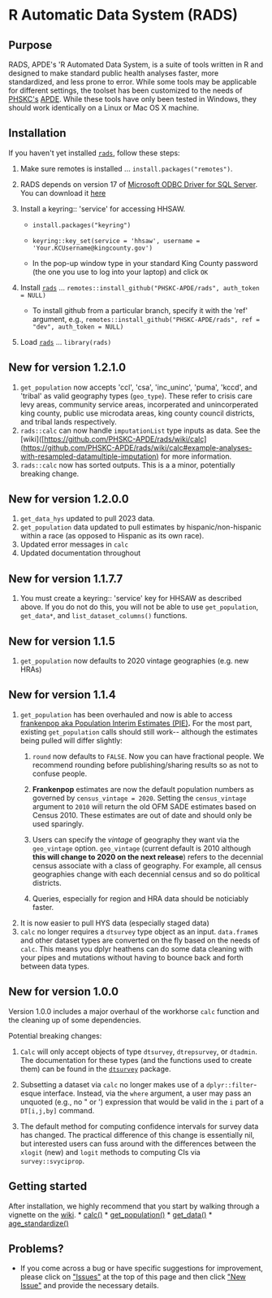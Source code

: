 # R Automatic Data System (RADS)

## Purpose

RADS, APDE's 'R Automated Data System, is a suite of tools written in R and designed to make standard public health analyses faster, more standardized, and less prone to error. While some tools may be applicable for different settings, the toolset has been customized to the needs of [PHSKC's](https://www.kingcounty.gov/depts/health.aspx) [APDE](https://www.kingcounty.gov/depts/health/data). While these tools have only been tested in Windows, they should work identically on a Linux or Mac OS X machine.

## Installation

If you haven't yet installed [`rads`](https://github.com/PHSKC-APDE/rads), follow these steps:

1.  Make sure remotes is installed ... `install.packages("remotes")`.

2.  RADS depends on version 17 of [Microsoft ODBC Driver for SQL Server](https://docs.microsoft.com/en-us/sql/connect/odbc/download-odbc-driver-for-sql-server?view=sql-server-ver15). You can download it [here](https://go.microsoft.com/fwlink/?linkid=2187214)

3.  Install a keyring:: 'service' for accessing HHSAW. 
    -   `install.packages("keyring")`
    
    -   `keyring::key_set(service = 'hhsaw', username = 'Your.KCUsername@kingcounty.gov')`
    
    -   In the pop-up window type in your standard King County password (the one you use to log into your laptop) and click `OK`

4.  Install [`rads`](https://github.com/PHSKC-APDE/rads) ... `remotes::install_github("PHSKC-APDE/rads", auth_token = NULL)`

    -   To install github from a particular branch, specify it with the 'ref' argument, e.g., `remotes::install_github("PHSKC-APDE/rads", ref = "dev", auth_token = NULL)`

5.  Load [`rads`](https://github.com/PHSKC-APDE/rads) ... `library(rads)`

## New for version 1.2.1.0
1. `get_population` now accepts 'ccl', 'csa', 'inc_uninc', 'puma', 'kccd', and 'tribal' as valid geography types (`geo_type`). These refer to crisis care levy areas, community service areas, incorperated and unincorperated king county, public use microdata areas, king county council districts, and tribal lands respectively.
2. `rads::calc` can now handle `imputationList` type inputs as data. See the [wiki]([https://github.com/PHSKC-APDE/rads/wiki/calc](https://github.com/PHSKC-APDE/rads/wiki/calc#example-analyses-with-resampled-datamultiple-imputation) for more information.
3. `rads::calc` now has sorted outputs. This is a a minor, potentially breaking change.

## New for version 1.2.0.0
1. `get_data_hys` updated to pull 2023 data.
2. `get_population` data updated to pull estimates by hispanic/non-hispanic within a race (as opposed to Hispanic as its own race).
3. Updated error messages in `calc`
4. Updated documentation throughout

## New for version 1.1.7.7
1. You must create a keyring:: 'service' key for HHSAW as described above. If you do not do this, you will not be able to use `get_population`, `get_data*`, and `list_dataset_columns()` functions.

## New for version 1.1.5
1. `get_population` now defaults to 2020 vintage geographies (e.g. new HRAs)

## New for version 1.1.4

1.  `get_population` has been overhauled and now is able to access [frankenpop aka Population Interim Estimates (PIE)](https://github.com/PHSKC-APDE/frankenpop_pub)**.** For the most part, existing `get_population` calls should still work-- although the estimates being pulled will differ slightly:
    1.  `round` now defaults to `FALSE`. Now you can have fractional people. We recommend rounding before publishing/sharing results so as not to confuse people.

    2.  **Frankenpop** estimates are now the default population numbers as governed by `census_vintage = 2020`. Setting the `census_vintage` argument to `2010` will return the old OFM SADE estimates based on Census 2010. These estimates are out of date and should only be used sparingly.

    3.  Users can specify the *vintage* of geography they want via the `geo_vintage` option. `geo_vintage` (current default is 2010 although **this will change to 2020 on the next release**) refers to the decennial census associate with a class of geography. For example, all census geographies change with each decennial census and so do political districts.

    4.  Queries, especially for region and HRA data should be noticiably faster.
2.  It is now easier to pull HYS data (especially staged data)
3.  `calc` no longer requires a `dtsurvey` type object as an input. `data.frame`s and other dataset types are converted on the fly based on the needs of `calc`. This means you dplyr heathens can do some data cleaning with your pipes and mutations without having to bounce back and forth between data types.

## New for version 1.0.0

Version 1.0.0 includes a major overhaul of the workhorse `calc` function and the cleaning up of some dependencies.

Potential breaking changes:

1.  `Calc` will only accept objects of type `dtsurvey`, `dtrepsurvey`, or `dtadmin`. The documentation for these types (and the functions used to create them) can be found in the [`dtsurvey`](https://github.com/PHSKC-APDE/dtsurvey) package.

2.  Subsetting a dataset via `calc` no longer makes use of a `dplyr::filter`-esque interface. Instead, via the `where` argument, a user may pass an unquoted (e.g., no " or ') expression that would be valid in the `i` part of a `DT[i,j,by]` command.

3.  The default method for computing confidence intervals for survey data has changed. The practical difference of this change is essentially nil, but interested users can fuss around with the differences between the `xlogit` (new) and `logit` methods to computing CIs via `survey::svyciprop`.

## Getting started

After installation, we highly recommend that you start by walking through a vignette on the [wiki](https://github.com/PHSKC-APDE/rads/wiki). \* [calc()](https://github.com/PHSKC-APDE/rads/wiki/calc) \* [get_population()](https://github.com/PHSKC-APDE/rads/wiki/get_population) \* [get_data()](https://github.com/PHSKC-APDE/rads/wiki/get_data) \* [age_standardize()](https://github.com/PHSKC-APDE/rads/wiki/age_standardize)

## Problems?

-   If you come across a bug or have specific suggestions for improvement, please click on ["Issues"](https://github.com/PHSKC-APDE/rads/issues) at the top of this page and then click ["New Issue"](https://github.com/PHSKC-APDE/rads/issues/new/choose) and provide the necessary details.
